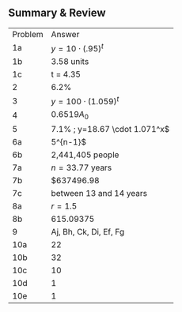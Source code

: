
## Summary &amp; Review


|||
|-------|------|
|Problem|Answer|
|1a|$y=10 \cdot (.95)^t$|
|1b|3.58 units|
|1c|t = 4.35|
|2|6.2%|
|3|$y=100 \cdot (1.059)^t$|
|4|$0.6519A_0$|
|5|7.1% ; y=18.67 \cdot 1.071^x$|
|6a|5^{n-1}$|
|6b|2,441,405 people|
|7a|$n = 33.77$ years|
|7b|\$637496.98|
|7c|between 13 and 14 years|
|8a|$r=1.5$|
|8b|615.09375|
|9|Aj, Bh, Ck, Di, Ef, Fg|
|10a|22|
|10b|32|
|10c|10|
|10d|1|
|10e|1|
